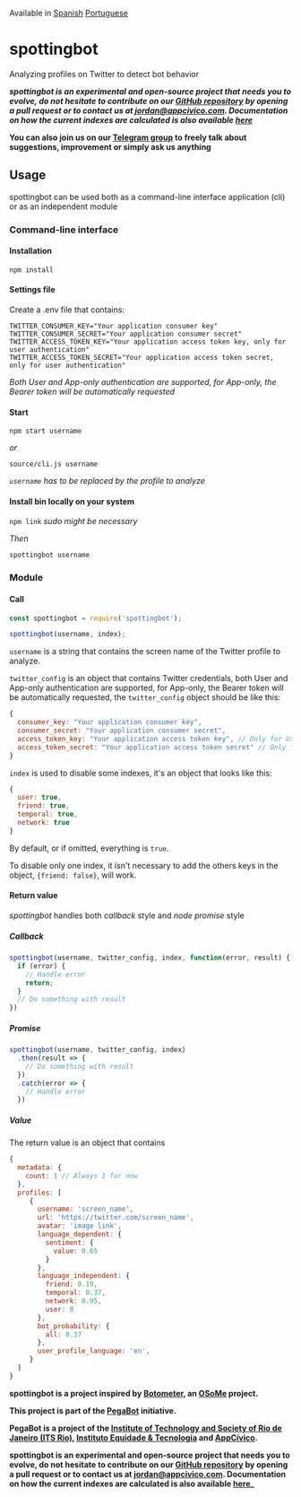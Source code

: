 Available in [Spanish](https://github.com/AppCivico/pegabot-backend/tree/master/README_ES.md) [Portuguese](https://github.com/AppCivico/pegabot-backend/tree/master/README_PT.md)

# spottingbot
Analyzing profiles on Twitter to detect bot behavior

**_spottingbot is an experimental and open-source project that needs you to evolve, do not hesitate to contribute on our [GitHub repository](https://github.com/AppCivico/pegabot-backend) by opening a pull request or to contact us at [jordan@appcivico.com](mailto:jordan@appcivico.com). Documentation on how the current indexes are calculated is also available [here](https://github.com/AppCivico/pegabot-backend/tree/master/documentation)_**

**You can also join us on our [Telegram group](https://t.me/joinchat/AOHjCkUyx1zPuNzhf36mEw) to freely talk about suggestions, improvement or simply ask us anything**

## Usage

spottingbot can be used both as a command-line interface application (cli) or as an independent module

### Command-line interface

#### Installation

`npm install`

#### Settings file

Create a .env file that contains:

```
TWITTER_CONSUMER_KEY="Your application consumer key"
TWITTER_CONSUMER_SECRET="Your application consumer secret"
TWITTER_ACCESS_TOKEN_KEY="Your application access token key, only for user authentication"
TWITTER_ACCESS_TOKEN_SECRET="Your application access token secret, only for user authentication"
```

*Both User and App-only authentication are supported, for App-only, the Bearer token will be automatically requested*

#### Start

`npm start username`

*or*

`source/cli.js username`

*`username` has to be replaced by the profile to analyze*

#### Install bin locally on your system

`npm link` *sudo might be necessary*

*Then*

`spottingbot username`

### Module

#### Call

```js
const spottingbot = require('spottingbot');

spottingbot(username, index);
```

`username` is a string that contains the screen name of the Twitter profile to analyze.

`twitter_config` is an object that contains Twitter credentials, both User and App-only authentication are supported, for App-only, the Bearer token will be automatically requested, the `twitter_config` object should be like this:

```js
{
  consumer_key: "Your application consumer key",
  consumer_secret: "Your application consumer secret",
  access_token_key: "Your application access token key", // Only for User authentication
  access_token_secret: "Your application access token secret" // Only for User authentication
}
```

`index` is used to disable some indexes, it's an object that looks like this:
```js
{
  user: true,
  friend: true,
  temporal: true,
  network: true
}
```

By default, or if omitted, everything is `true`.

To disable only one index, it isn't necessary to add the others keys in the object, `{friend: false}`, will work.

#### Return value

*spottingbot* handles both *callback* style and *node promise* style

##### Callback

```js
spottingbot(username, twitter_config, index, function(error, result) {
  if (error) {
    // Handle error
    return;
  }
  // Do something with result
})
```

##### Promise

```js
spottingbot(username, twitter_config, index)
  .then(result => {
    // Do something with result
  })
  .catch(error => {
    // Handle error
  })
```

##### Value

The return value is an object that contains

```js
{
  metadata: {
    count: 1 // Always 1 for now
  },
  profiles: [
     {
       username: 'screen_name',
       url: 'https://twitter.com/screen_name',
       avatar: 'image link',
       language_dependent: {
         sentiment: {
           value: 0.65
         }
       },
       language_independent: {
         friend: 0.19,
         temporal: 0.37,
         network: 0.95,
         user: 0
       },
       bot_probability: {
         all: 0.37
       },
       user_profile_language: 'en',
     }
  ]
}
```

**spottingbot is a project inspired by [Botometer](https://botometer.iuni.iu.edu/#!/), an [OSoMe](https://osome.iuni.iu.edu/) project.**

**This project is part of the [PegaBot](http://www.pegabot.com.br) initiative.**

**PegaBot is a project of the [Institute of Technology and Society of Rio de Janeiro (ITS Rio)](https://itsrio.org), [Instituto Equidade & Tecnologia](https://tecnologiaequidade.org.br/) and [AppCívico](https://appcivico.com/).**

**spottingbot is an experimental and open-source project that needs you to evolve, do not hesitate to contribute on our [GitHub repository](https://github.com/AppCivico/pegabot-backend) by opening a pull request or to contact us at [jordan@appcivico.com](mailto:jordan@appcivico.com). Documentation on how the current indexes are calculated is also available [here](hhttps://github.com/AppCivico/pegabot-backend/tree/master/documentation)_**
